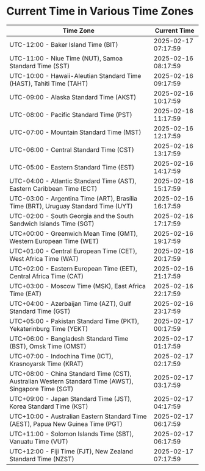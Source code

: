 # Current Time in Various Time Zones

| Time Zone | Current Time |
|-----------|--------------|
| UTC-12:00 - Baker Island Time (BIT) | 2025-02-17 07:17:59 |
| UTC-11:00 - Niue Time (NUT), Samoa Standard Time (SST) | 2025-02-16 08:17:59 |
| UTC-10:00 - Hawaii-Aleutian Standard Time (HAST), Tahiti Time (TAHT) | 2025-02-16 09:17:59 |
| UTC-09:00 - Alaska Standard Time (AKST) | 2025-02-16 10:17:59 |
| UTC-08:00 - Pacific Standard Time (PST) | 2025-02-16 11:17:59 |
| UTC-07:00 - Mountain Standard Time (MST) | 2025-02-16 12:17:59 |
| UTC-06:00 - Central Standard Time (CST) | 2025-02-16 13:17:59 |
| UTC-05:00 - Eastern Standard Time (EST) | 2025-02-16 14:17:59 |
| UTC-04:00 - Atlantic Standard Time (AST), Eastern Caribbean Time (ECT) | 2025-02-16 15:17:59 |
| UTC-03:00 - Argentina Time (ART), Brasília Time (BRT), Uruguay Standard Time (UYT) | 2025-02-16 16:17:59 |
| UTC-02:00 - South Georgia and the South Sandwich Islands Time (SGT) | 2025-02-16 17:17:59 |
| UTC±00:00 - Greenwich Mean Time (GMT), Western European Time (WET) | 2025-02-16 19:17:59 |
| UTC+01:00 - Central European Time (CET), West Africa Time (WAT) | 2025-02-16 20:17:59 |
| UTC+02:00 - Eastern European Time (EET), Central Africa Time (CAT) | 2025-02-16 21:17:59 |
| UTC+03:00 - Moscow Time (MSK), East Africa Time (EAT) | 2025-02-16 22:17:59 |
| UTC+04:00 - Azerbaijan Time (AZT), Gulf Standard Time (GST) | 2025-02-16 23:17:59 |
| UTC+05:00 - Pakistan Standard Time (PKT), Yekaterinburg Time (YEKT) | 2025-02-17 00:17:59 |
| UTC+06:00 - Bangladesh Standard Time (BST), Omsk Time (OMST) | 2025-02-17 01:17:59 |
| UTC+07:00 - Indochina Time (ICT), Krasnoyarsk Time (KRAT) | 2025-02-17 02:17:59 |
| UTC+08:00 - China Standard Time (CST), Australian Western Standard Time (AWST), Singapore Time (SGT) | 2025-02-17 03:17:59 |
| UTC+09:00 - Japan Standard Time (JST), Korea Standard Time (KST) | 2025-02-17 04:17:59 |
| UTC+10:00 - Australian Eastern Standard Time (AEST), Papua New Guinea Time (PGT) | 2025-02-17 06:17:59 |
| UTC+11:00 - Solomon Islands Time (SBT), Vanuatu Time (VUT) | 2025-02-17 06:17:59 |
| UTC+12:00 - Fiji Time (FJT), New Zealand Standard Time (NZST) | 2025-02-17 07:17:59 |
